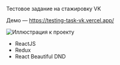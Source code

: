 Тестовое задание на стажировку VK 

Демо — https://testing-task-vk.vercel.app/

![Иллюстрация к проекту]()

- ReactJS
- Redux
- React Beautiful DND

